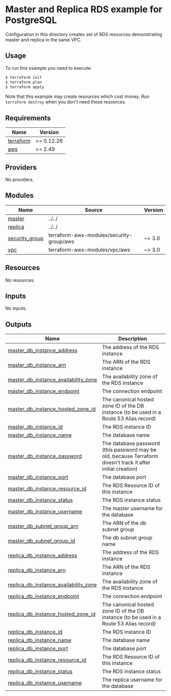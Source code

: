 # Master and Replica RDS example for PostgreSQL

Configuration in this directory creates set of RDS resources demonstrating master and replica in the same VPC.

## Usage

To run this example you need to execute:

```bash
$ terraform init
$ terraform plan
$ terraform apply
```

Note that this example may create resources which cost money. Run `terraform destroy` when you don't need these resources.

<!-- BEGINNING OF PRE-COMMIT-TERRAFORM DOCS HOOK -->
## Requirements

| Name | Version |
|------|---------|
| <a name="requirement_terraform"></a> [terraform](#requirement\_terraform) | >= 0.12.26 |
| <a name="requirement_aws"></a> [aws](#requirement\_aws) | >= 2.49 |

## Providers

No providers.

## Modules

| Name | Source | Version |
|------|--------|---------|
| <a name="module_master"></a> [master](#module\_master) | ../../ |  |
| <a name="module_replica"></a> [replica](#module\_replica) | ../../ |  |
| <a name="module_security_group"></a> [security\_group](#module\_security\_group) | terraform-aws-modules/security-group/aws | ~> 3.0 |
| <a name="module_vpc"></a> [vpc](#module\_vpc) | terraform-aws-modules/vpc/aws | ~> 3.0 |

## Resources

No resources.

## Inputs

No inputs.

## Outputs

| Name | Description |
|------|-------------|
| <a name="output_master_db_instance_address"></a> [master\_db\_instance\_address](#output\_master\_db\_instance\_address) | The address of the RDS instance |
| <a name="output_master_db_instance_arn"></a> [master\_db\_instance\_arn](#output\_master\_db\_instance\_arn) | The ARN of the RDS instance |
| <a name="output_master_db_instance_availability_zone"></a> [master\_db\_instance\_availability\_zone](#output\_master\_db\_instance\_availability\_zone) | The availability zone of the RDS instance |
| <a name="output_master_db_instance_endpoint"></a> [master\_db\_instance\_endpoint](#output\_master\_db\_instance\_endpoint) | The connection endpoint |
| <a name="output_master_db_instance_hosted_zone_id"></a> [master\_db\_instance\_hosted\_zone\_id](#output\_master\_db\_instance\_hosted\_zone\_id) | The canonical hosted zone ID of the DB instance (to be used in a Route 53 Alias record) |
| <a name="output_master_db_instance_id"></a> [master\_db\_instance\_id](#output\_master\_db\_instance\_id) | The RDS instance ID |
| <a name="output_master_db_instance_name"></a> [master\_db\_instance\_name](#output\_master\_db\_instance\_name) | The database name |
| <a name="output_master_db_instance_password"></a> [master\_db\_instance\_password](#output\_master\_db\_instance\_password) | The database password (this password may be old, because Terraform doesn't track it after initial creation) |
| <a name="output_master_db_instance_port"></a> [master\_db\_instance\_port](#output\_master\_db\_instance\_port) | The database port |
| <a name="output_master_db_instance_resource_id"></a> [master\_db\_instance\_resource\_id](#output\_master\_db\_instance\_resource\_id) | The RDS Resource ID of this instance |
| <a name="output_master_db_instance_status"></a> [master\_db\_instance\_status](#output\_master\_db\_instance\_status) | The RDS instance status |
| <a name="output_master_db_instance_username"></a> [master\_db\_instance\_username](#output\_master\_db\_instance\_username) | The master username for the database |
| <a name="output_master_db_subnet_group_arn"></a> [master\_db\_subnet\_group\_arn](#output\_master\_db\_subnet\_group\_arn) | The ARN of the db subnet group |
| <a name="output_master_db_subnet_group_id"></a> [master\_db\_subnet\_group\_id](#output\_master\_db\_subnet\_group\_id) | The db subnet group name |
| <a name="output_replica_db_instance_address"></a> [replica\_db\_instance\_address](#output\_replica\_db\_instance\_address) | The address of the RDS instance |
| <a name="output_replica_db_instance_arn"></a> [replica\_db\_instance\_arn](#output\_replica\_db\_instance\_arn) | The ARN of the RDS instance |
| <a name="output_replica_db_instance_availability_zone"></a> [replica\_db\_instance\_availability\_zone](#output\_replica\_db\_instance\_availability\_zone) | The availability zone of the RDS instance |
| <a name="output_replica_db_instance_endpoint"></a> [replica\_db\_instance\_endpoint](#output\_replica\_db\_instance\_endpoint) | The connection endpoint |
| <a name="output_replica_db_instance_hosted_zone_id"></a> [replica\_db\_instance\_hosted\_zone\_id](#output\_replica\_db\_instance\_hosted\_zone\_id) | The canonical hosted zone ID of the DB instance (to be used in a Route 53 Alias record) |
| <a name="output_replica_db_instance_id"></a> [replica\_db\_instance\_id](#output\_replica\_db\_instance\_id) | The RDS instance ID |
| <a name="output_replica_db_instance_name"></a> [replica\_db\_instance\_name](#output\_replica\_db\_instance\_name) | The database name |
| <a name="output_replica_db_instance_port"></a> [replica\_db\_instance\_port](#output\_replica\_db\_instance\_port) | The database port |
| <a name="output_replica_db_instance_resource_id"></a> [replica\_db\_instance\_resource\_id](#output\_replica\_db\_instance\_resource\_id) | The RDS Resource ID of this instance |
| <a name="output_replica_db_instance_status"></a> [replica\_db\_instance\_status](#output\_replica\_db\_instance\_status) | The RDS instance status |
| <a name="output_replica_db_instance_username"></a> [replica\_db\_instance\_username](#output\_replica\_db\_instance\_username) | The replica username for the database |
<!-- END OF PRE-COMMIT-TERRAFORM DOCS HOOK -->
